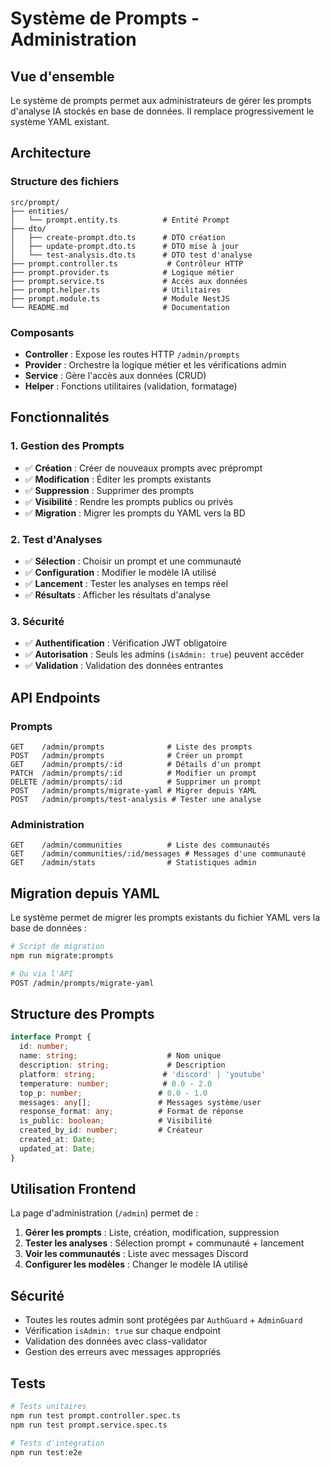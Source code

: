 # Système de Prompts - Administration

## Vue d'ensemble

Le système de prompts permet aux administrateurs de gérer les prompts d'analyse IA stockés en base de données. Il remplace progressivement le système YAML existant.

## Architecture

### Structure des fichiers

```
src/prompt/
├── entities/
│   └── prompt.entity.ts          # Entité Prompt
├── dto/
│   ├── create-prompt.dto.ts      # DTO création
│   ├── update-prompt.dto.ts      # DTO mise à jour
│   └── test-analysis.dto.ts      # DTO test d'analyse
├── prompt.controller.ts           # Contrôleur HTTP
├── prompt.provider.ts            # Logique métier
├── prompt.service.ts             # Accès aux données
├── prompt.helper.ts              # Utilitaires
├── prompt.module.ts              # Module NestJS
└── README.md                     # Documentation
```

### Composants

- **Controller** : Expose les routes HTTP `/admin/prompts`
- **Provider** : Orchestre la logique métier et les vérifications admin
- **Service** : Gère l'accès aux données (CRUD)
- **Helper** : Fonctions utilitaires (validation, formatage)

## Fonctionnalités

### 1. Gestion des Prompts

- ✅ **Création** : Créer de nouveaux prompts avec préprompt
- ✅ **Modification** : Éditer les prompts existants
- ✅ **Suppression** : Supprimer des prompts
- ✅ **Visibilité** : Rendre les prompts publics ou privés
- ✅ **Migration** : Migrer les prompts du YAML vers la BD

### 2. Test d'Analyses

- ✅ **Sélection** : Choisir un prompt et une communauté
- ✅ **Configuration** : Modifier le modèle IA utilisé
- ✅ **Lancement** : Tester les analyses en temps réel
- ✅ **Résultats** : Afficher les résultats d'analyse

### 3. Sécurité

- ✅ **Authentification** : Vérification JWT obligatoire
- ✅ **Autorisation** : Seuls les admins (`isAdmin: true`) peuvent accéder
- ✅ **Validation** : Validation des données entrantes

## API Endpoints

### Prompts

```
GET    /admin/prompts              # Liste des prompts
POST   /admin/prompts              # Créer un prompt
GET    /admin/prompts/:id          # Détails d'un prompt
PATCH  /admin/prompts/:id          # Modifier un prompt
DELETE /admin/prompts/:id          # Supprimer un prompt
POST   /admin/prompts/migrate-yaml # Migrer depuis YAML
POST   /admin/prompts/test-analysis # Tester une analyse
```

### Administration

```
GET    /admin/communities          # Liste des communautés
GET    /admin/communities/:id/messages # Messages d'une communauté
GET    /admin/stats                # Statistiques admin
```

## Migration depuis YAML

Le système permet de migrer les prompts existants du fichier YAML vers la base de données :

```bash
# Script de migration
npm run migrate:prompts

# Ou via l'API
POST /admin/prompts/migrate-yaml
```

## Structure des Prompts

```typescript
interface Prompt {
  id: number;
  name: string;                    # Nom unique
  description: string;             # Description
  platform: string;               # 'discord' | 'youtube'
  temperature: number;            # 0.0 - 2.0
  top_p: number;                 # 0.0 - 1.0
  messages: any[];               # Messages système/user
  response_format: any;          # Format de réponse
  is_public: boolean;            # Visibilité
  created_by_id: number;         # Créateur
  created_at: Date;
  updated_at: Date;
}
```

## Utilisation Frontend

La page d'administration (`/admin`) permet de :

1. **Gérer les prompts** : Liste, création, modification, suppression
2. **Tester les analyses** : Sélection prompt + communauté + lancement
3. **Voir les communautés** : Liste avec messages Discord
4. **Configurer les modèles** : Changer le modèle IA utilisé

## Sécurité

- Toutes les routes admin sont protégées par `AuthGuard` + `AdminGuard`
- Vérification `isAdmin: true` sur chaque endpoint
- Validation des données avec class-validator
- Gestion des erreurs avec messages appropriés

## Tests

```bash
# Tests unitaires
npm run test prompt.controller.spec.ts
npm run test prompt.service.spec.ts

# Tests d'intégration
npm run test:e2e
```
